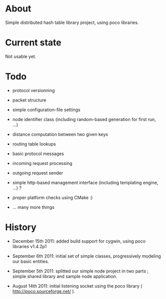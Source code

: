 About
=====

Simple distributed hash table library project, using poco libraries.


Current state
=============

Not usable yet.


Todo
====

* protocol versionning

* packet structure

* simple configuration-file settings

* node identifier class (including random-based generation for first run, ...)

* distance computation between two given keys

* routing table lookups

* basic protocol messages

* incoming request processing

* outgoing request sender

* simple http-based management interface (including templating engine, ...) ?

* proper platform checks using CMake :)

* ... many more things


History
=======

* December 15th 2011: added build support for cygwin, using poco libraries v1.4.2p1

* September 6th 2011: initial set of simple classes, progressively modeling our basic entities.

* September 5th 2011: splitted our simple node project in two parts ; simple shared library and sample node application.

* August 14th 2011: initial listening socket using the poco library ( http://poco.sourceforge.net/ ).


